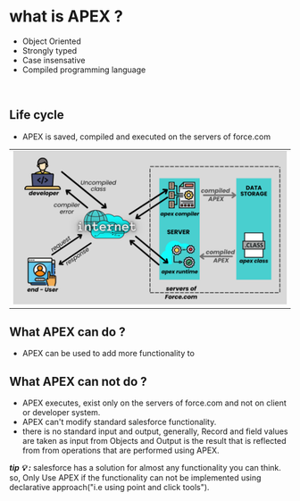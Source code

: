 
# what is APEX ?
- Object Oriented
- Strongly typed
- Case insensative
- Compiled programming language


<br/>

## Life cycle
- APEX is saved, compiled and executed on the servers of force.com 
<table>
<tr>  
<td>
  <a href="#life-cycle"><img src="images/lifecycle-of-apex.png" width="850vw" alt="life-cycle-of-apex"></a>  
</td>
</tr>
</table>


## What APEX can do ?
- APEX can be used to add more functionality to 



## What APEX can not do ?
- APEX executes, exist only on the servers of force.com and not on client or developer system.
- APEX can't modify standard salesforce functionality. 
- there is no standard input and output, generally, Record and field values are taken as input from Objects and Output is the result that is reflected from from operations that are performed using APEX.




***tip 💡 :*** salesforce has a solution for almost any functionality you can think. so, Only Use APEX if the functionality can not be implemented using declarative approach("i.e using point and click tools").


